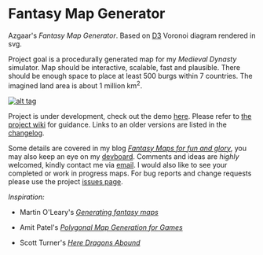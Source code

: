 # Fantasy Map Generator

Azgaar's _Fantasy Map Generator_. Based on [D3](https://d3js.org) Voronoi diagram rendered in svg.

Project goal is a procedurally generated map for my *Medieval Dynasty* simulator. Map should be interactive, scalable, fast and plausible. There should be enough space to place at least 500 burgs within 7 countries. The imagined land area is about 1 million km<sup>2</sup>.

[![alt tag](https://i0.wp.com/azgaar.files.wordpress.com/2017/03/80k-part.png)](https://azgaar.wordpress.com)

Project is under development, check out the demo [here](https://azgaar.github.io/Fantasy-Map-Generator). Please refer to [the project wiki](https://github.com/Azgaar/Fantasy-Map-Generator/wiki) for guidance. Links to an older versions are listed in the [changelog](https://github.com/Azgaar/Fantasy-Map-Generator/wiki/Changelog).

Some details are covered in my blog [_Fantasy Maps for fun and glory_](https://azgaar.wordpress.com), you may also keep an eye on my [devboard](https://trello.com/b/7x832DG4/fantasy-map-generator). Comments and ideas are *highly* welcomed, kindly contact me via [email](mailto:maxganiev@yandex.ru). I would also like to see your completed or work in progress maps. For bug reports and change requests please use the project [issues page](https://github.com/Azgaar/Fantasy-Map-Generator/issues).

_Inspiration:_

* Martin O'Leary's [_Generating fantasy maps_](https://mewo2.com/notes/terrain)

* Amit Patel's [_Polygonal Map Generation for Games_](http://www-cs-students.stanford.edu/~amitp/game-programming/polygon-map-generation)

* Scott Turner's [_Here Dragons Abound_](https://heredragonsabound.blogspot.com)